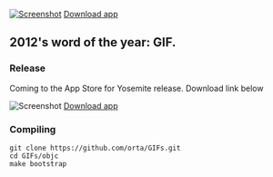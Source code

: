 
[![Screenshot](https://raw.github.com/orta/GIFs/master/web/screenshot.png "screenshot")](https://raw.github.com/orta/GIFs/master/web/GIFs.app.zip)
[Download app](https://raw.github.com/orta/GIFs/master/web/GIFs.app.zip)

2012's word of the year: GIF.
--------

### Release

Coming to the App Store for Yosemite release. Download link below

![Screenshot](https://raw.github.com/orta/GIFs/master/web/yosemite.png "screenshot")
[Download app](https://raw.github.com/orta/GIFs/master/web/GIFs.app.zip)

### Compiling

```
git clone https://github.com/orta/GIFs.git
cd GIFs/objc
make bootstrap
```